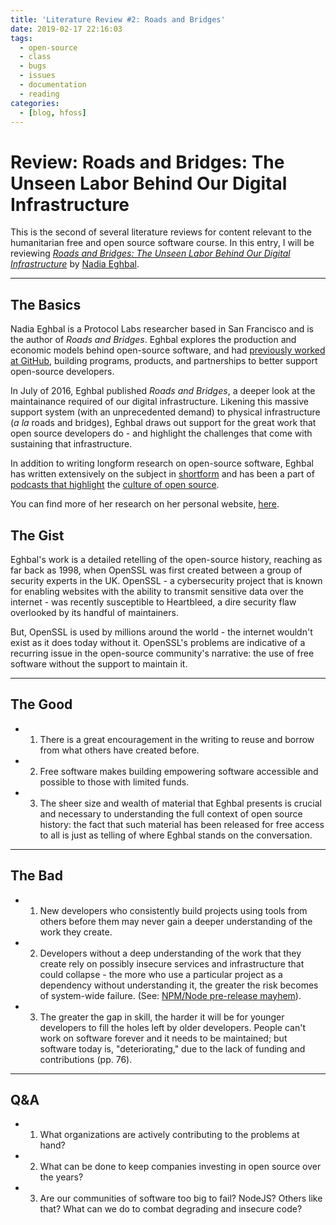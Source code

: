 ```yaml
---
title: 'Literature Review #2: Roads and Bridges'
date: 2019-02-17 22:16:03
tags:
  - open-source
  - class
  - bugs
  - issues
  - documentation
  - reading
categories:
  - [blog, hfoss]
---
```

 
 # Review: Roads and Bridges: The Unseen Labor Behind Our Digital Infrastructure #

This is the second of several literature reviews for content relevant to the humanitarian free and open source software course. In this entry, I will be reviewing *[Roads and Bridges: The Unseen Labor Behind Our Digital Infrastructure](https://github.com/ritjoe/hfoss/blob/master/assets/roads-and-bridges-the-unseen-labor-behind-our-digital-infrastructure.pdf)* by [Nadia Eghbal](https://nadiaeghbal.com/).

<!-- more -->

***

## The Basics ##

Nadia Eghbal is a Protocol Labs researcher based in San Francisco and is the author of *Roads and Bridges*. Eghbal explores the production and economic models behind open-source software, and had [previously worked at GitHub](https://www.linkedin.com/in/nadiaeghbal/), building programs, products, and partnerships to better support open-source developers.

In July of 2016, Eghbal published *Roads and Bridges*, a deeper look at the maintainance required of our digital infrastructure. Likening this massive support system (with an unprecedented demand) to physical infrastructure (*a la* roads and bridges), Eghbal draws out support for the great work that open source developers do - and highlight the challenges that come with sustaining that infrastructure.

In addition to writing longform research on open-source software, Eghbal has written extensively on the subject in [shortform](https://medium.com/@nayafia) and has been a part of [podcasts that highlight](https://changelog.com/rfc) the [culture of open source](https://hopeinsource.com/).

You can find more of her research on her personal website, [here](https://nadiaeghbal.com/research/).

## The Gist ##

Eghbal's work is a detailed retelling of the open-source history, reaching as far back as 1998, when OpenSSL was first created between a group of security experts in the UK. OpenSSL - a cybersecurity project that is known for enabling websites with the ability to transmit sensitive data over the internet - was recently susceptible to Heartbleed, a dire security flaw overlooked by its handful of maintainers. 

But, OpenSSL is used by millions around the world - the internet wouldn't exist as it does today without it. OpenSSL's problems are indicative of a recurring issue in the open-source community's narrative: the use of free software without the support to maintain it.

***

## The Good ##

- 1) There is a great encouragement in the writing to reuse and borrow from what others have created before.
- 2)  Free software makes building empowering software accessible and possible to those with limited funds.
- 3) The sheer size and wealth of material that Eghbal presents is crucial and necessary to understanding the full context of open source history: the fact that such material has been released for free access to all is just as telling of where Eghbal stands on the conversation.

***


## The Bad ##

- 1) New developers who consistently build projects using tools from others before them may never gain a deeper understanding of the work they create.
- 2) Developers without a deep understanding of the work that they create rely on possibly insecure services and infrastructure that could collapse - the more who use a particular project as a dependency without understanding it, the greater the risk becomes of system-wide failure. (See: [NPM/Node pre-release mayhem](https://github.com/npm/npm/issues/19883)).
- 3) The greater the gap in skill, the harder it will be for younger developers to fill the holes left by older developers. People can't work on software forever and it needs to be maintained; but software today is, "deteriorating," due to the lack of funding and contributions (pp. 76).

***

## Q&A ##

- 1) What organizations are actively contributing to the problems at hand?
- 2) What can be done to keep companies investing in open source over the years?
- 3) Are our communities of software too big to fail? NodeJS? Others like that? What can we do to combat degrading and insecure code?